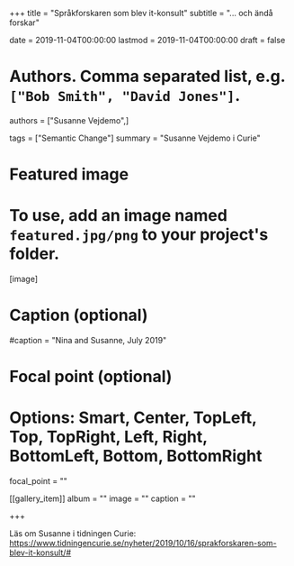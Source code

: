 +++
title = "Språkforskaren som blev it-konsult"
subtitle = "... och ändå forskar"

date = 2019-11-04T00:00:00
lastmod = 2019-11-04T00:00:00
draft = false

# Authors. Comma separated list, e.g. `["Bob Smith", "David Jones"]`.
authors = ["Susanne Vejdemo",]

tags = ["Semantic Change"]
summary = "Susanne Vejdemo i Curie"

# Featured image
# To use, add an image named `featured.jpg/png` to your project's folder. 
[image]
  # Caption (optional)
  #caption = "Nina and Susanne, July 2019"

  # Focal point (optional)
  # Options: Smart, Center, TopLeft, Top, TopRight, Left, Right, BottomLeft, Bottom, BottomRight
  focal_point = ""
  
[[gallery_item]]
album = ""
image = ""
caption = ""


+++

Läs om Susanne i tidningen Curie: https://www.tidningencurie.se/nyheter/2019/10/16/sprakforskaren-som-blev-it-konsult/#

